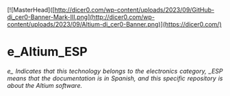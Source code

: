 [![MasterHead]([http://dicer0.com/wp-content/uploads/2023/09/GitHub-di_cer0-Banner-Mark-III.png](http://dicer0.com/wp-content/uploads/2023/09/Altium-di_cer0-Banner.png)](https://dicer0.com/)
# e_Altium_ESP
<h6 align="justify">e_ Indicates that this technology belongs to the electronics category, _ESP means that the documentation is in Spanish, and this specific repository is about the Altium software.</h6>
